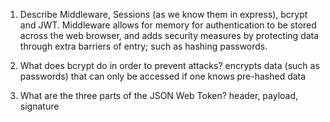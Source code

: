 <!-- Answers to the Short Answer Essay Questions go here -->

1.  Describe Middleware, Sessions (as we know them in express), bcrypt and JWT.
    Middleware allows for memory for authentication to be stored across the web browser, and adds security measures by protecting data through extra barriers of entry; such as hashing passwords.

2.  What does bcrypt do in order to prevent attacks?
    encrypts data (such as passwords) that can only be accessed if one knows pre-hashed data

3.  What are the three parts of the JSON Web Token?
    header, payload, signature

